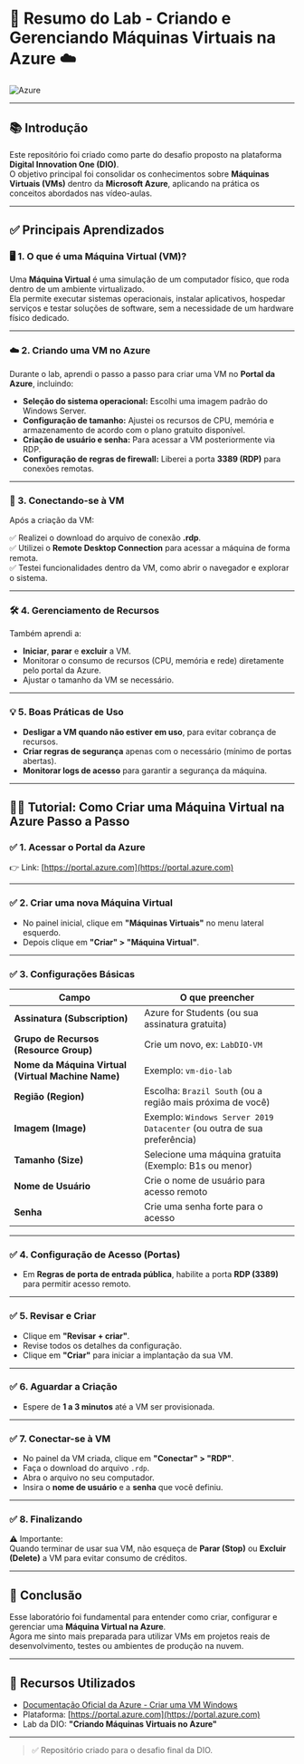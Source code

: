 # 🚀 Resumo do Lab - Criando e Gerenciando Máquinas Virtuais na Azure ☁️

![Azure](https://img.shields.io/badge/Microsoft%20Azure-Cloud-blue)

---

## 📚 Introdução

Este repositório foi criado como parte do desafio proposto na plataforma **Digital Innovation One (DIO)**.  
O objetivo principal foi consolidar os conhecimentos sobre **Máquinas Virtuais (VMs)** dentro da **Microsoft Azure**, aplicando na prática os conceitos abordados nas vídeo-aulas.

---

## ✅ Principais Aprendizados

### 🖥️ 1. O que é uma Máquina Virtual (VM)?

Uma **Máquina Virtual** é uma simulação de um computador físico, que roda dentro de um ambiente virtualizado.  
Ela permite executar sistemas operacionais, instalar aplicativos, hospedar serviços e testar soluções de software, sem a necessidade de um hardware físico dedicado.

---

### ☁️ 2. Criando uma VM no Azure

Durante o lab, aprendi o passo a passo para criar uma VM no **Portal da Azure**, incluindo:

- **Seleção do sistema operacional:** Escolhi uma imagem padrão do Windows Server.
- **Configuração de tamanho:** Ajustei os recursos de CPU, memória e armazenamento de acordo com o plano gratuito disponível.
- **Criação de usuário e senha:** Para acessar a VM posteriormente via RDP.
- **Configuração de regras de firewall:** Liberei a porta **3389 (RDP)** para conexões remotas.

---

### 🔑 3. Conectando-se à VM

Após a criação da VM:

✅ Realizei o download do arquivo de conexão **.rdp**.  
✅ Utilizei o **Remote Desktop Connection** para acessar a máquina de forma remota.  
✅ Testei funcionalidades dentro da VM, como abrir o navegador e explorar o sistema.

---

### 🛠️ 4. Gerenciamento de Recursos

Também aprendi a:

- **Iniciar**, **parar** e **excluir** a VM.  
- Monitorar o consumo de recursos (CPU, memória e rede) diretamente pelo portal da Azure.  
- Ajustar o tamanho da VM se necessário.

---

### 💡 5. Boas Práticas de Uso

- **Desligar a VM quando não estiver em uso**, para evitar cobrança de recursos.
- **Criar regras de segurança** apenas com o necessário (mínimo de portas abertas).
- **Monitorar logs de acesso** para garantir a segurança da máquina.

---

## 🧑‍💻 Tutorial: Como Criar uma Máquina Virtual na Azure Passo a Passo

### ✅ 1. Acessar o Portal da Azure

👉 Link: [https://portal.azure.com](https://portal.azure.com)

---

### ✅ 2. Criar uma nova Máquina Virtual

- No painel inicial, clique em **"Máquinas Virtuais"** no menu lateral esquerdo.
- Depois clique em **"Criar" > "Máquina Virtual"**.

---

### ✅ 3. Configurações Básicas

| Campo                        | O que preencher                                      |
|----------------------------- |--------------------------------------------------- |
| **Assinatura (Subscription)** | Azure for Students (ou sua assinatura gratuita)    |
| **Grupo de Recursos (Resource Group)** | Crie um novo, ex: `LabDIO-VM`                  |
| **Nome da Máquina Virtual (Virtual Machine Name)** | Exemplo: `vm-dio-lab`          |
| **Região (Region)**          | Escolha: `Brazil South` (ou a região mais próxima de você) |
| **Imagem (Image)**           | Exemplo: `Windows Server 2019 Datacenter` (ou outra de sua preferência) |
| **Tamanho (Size)**           | Selecione uma máquina gratuita (Exemplo: B1s ou menor) |
| **Nome de Usuário**          | Crie o nome de usuário para acesso remoto           |
| **Senha**                    | Crie uma senha forte para o acesso                  |

---

### ✅ 4. Configuração de Acesso (Portas)

- Em **Regras de porta de entrada pública**, habilite a porta **RDP (3389)** para permitir acesso remoto.

---

### ✅ 5. Revisar e Criar

- Clique em **"Revisar + criar"**.
- Revise todos os detalhes da configuração.
- Clique em **"Criar"** para iniciar a implantação da sua VM.

---

### ✅ 6. Aguardar a Criação

- Espere de **1 a 3 minutos** até a VM ser provisionada.

---

### ✅ 7. Conectar-se à VM

- No painel da VM criada, clique em **"Conectar" > "RDP"**.
- Faça o download do arquivo `.rdp`.
- Abra o arquivo no seu computador.
- Insira o **nome de usuário** e a **senha** que você definiu.

---

### ✅ 8. Finalizando

⚠️ Importante:  
Quando terminar de usar sua VM, não esqueça de **Parar (Stop)** ou **Excluir (Delete)** a VM para evitar consumo de créditos.

---

## 📝 Conclusão

Esse laboratório foi fundamental para entender como criar, configurar e gerenciar uma **Máquina Virtual na Azure**.  
Agora me sinto mais preparada para utilizar VMs em projetos reais de desenvolvimento, testes ou ambientes de produção na nuvem.

---

## 📌 Recursos Utilizados

- [Documentação Oficial da Azure - Criar uma VM Windows](https://learn.microsoft.com/pt-br/azure/virtual-machines/windows/quick-create-portal)
- Plataforma: [https://portal.azure.com](https://portal.azure.com)
- Lab da DIO: **"Criando Máquinas Virtuais no Azure"**

---

> ✅ Repositório criado para o desafio final da DIO.

